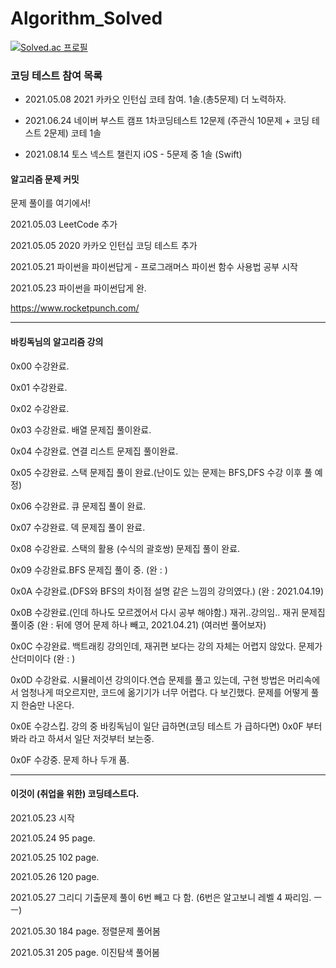 # Algorithm_Solved


[![Solved.ac
프로필](http://mazassumnida.wtf/api/v2/generate_badge?boj=yo7504)](https://solved.ac/yo7504)

### 코딩 테스트 참여 목록

- 2021.05.08 2021 카카오 인턴십 코테 참여. 1솔.(총5문제) 더 노력하자.

- 2021.06.24 네이버 부스트 캠프 1차코딩테스트 12문제 (주관식 10문제 + 코딩 테스트 2문제) 코테 1솔

- 2021.08.14 토스 넥스트 챌린지 iOS - 5문제 중 1솔 (Swift)

#### 알고리즘 문제 커밋

문제 풀이를 여기에서!

2021.05.03 LeetCode 추가

2021.05.05 2020 카카오 인턴십 코딩 테스트 추가

2021.05.21 파이썬을 파이썬답게 - 프로그래머스 파이썬 함수 사용법 공부 시작

2021.05.23 파이썬을 파이썬답게 완.

https://www.rocketpunch.com/


* * *
#### 바킹독님의 알고리즘 강의

0x00 수강완료.

0x01 수강완료.

0x02 수강완료.

0x03 수강완료. 배열 문제집 풀이완료. 

0x04 수강완료. 연결 리스트 문제집 풀이완료.

0x05 수강완료. 스택 문제집 풀이 완료.(난이도 있는 문제는 BFS,DFS 수강 이후 풀 예정)

0x06 수강완료. 큐 문제집 풀이 완료.

0x07 수강완료. 덱 문제집 풀이 완료.

0x08 수강완료. 스택의 활용 (수식의 괄호쌍) 문제집 풀이 완료.

0x09 수강완료.BFS 문제집 풀이 중. (완 : )

0x0A 수강완료.(DFS와 BFS의 차이점 설명 같은 느낌의 강의였다.) (완 : 2021.04.19)

0x0B 수강완료.(인데 하나도 모르겠어서 다시 공부 해야함.) 재귀..강의임.. 재귀 문제집 풀이중 (완 : 뒤에 영어 문제 하나 빼고, 2021.04.21) (여러번 풀어보자)

0x0C 수강완료. 백트래킹 강의인데, 재귀편 보다는 강의 자체는 어렵지 않았다. 문제가 산더미이다 (완 : )

0x0D 수강완료. 시뮬레이션 강의이다.연습 문제를 풀고 있는데, 구현 방법은 머리속에서 엄청나게 떠오르지만, 코드에 옮기기가 너무 어렵다. 다 보긴했다. 문제를 어떻게 풀지 한숨만 나온다.

0x0E 수강스킵. 강의 중 바킹독님이 일단 급하면(코딩 테스트 가 급하다면) 0x0F 부터 봐라 라고 하셔서 일단 저것부터 보는중.

0x0F 수강중. 문제 하나 두개 품.

* * *

#### 이것이 (취업을 위한) 코딩테스트다.

2021.05.23 시작

2021.05.24 95 page.

2021.05.25 102 page.

2021.05.26 120 page.

2021.05.27 그리디 기출문제 풀이 6번 빼고 다 함. (6번은 알고보니 레벨 4 짜리임. ㅡㅡ)

2021.05.30 184 page. 정렬문제 풀어봄

2021.05.31  205 page. 이진탐색 풀어봄
